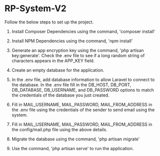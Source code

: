 # RP-System-V2

Follow the below steps to set up the project.

1. Install Composer Dependencies using the command, 'composer install'
   
2. Install NPM Dependencies using the command, 'npm install'

3. Generate an app encryption key using the command, 'php artisan key:generate'. Check the .env file to see if a long random string of characters appears in the APP_KEY field.

4. Create an empty database for the application.

5. In the .env file, add database information to allow Laravel to connect to the database. In the .env file fill in the DB_HOST, DB_PORT, DB_DATABASE, DB_USERNAME, and DB_PASSWORD options to match the credentials of the database you just created. 

6. Fill in MAIL_USERNAME, MAIL_PASSWORD, MAIL_FROM_ADDRESS in the .env file using the credentials of the sender to send email using the system.

7. Fill in MAIL_USERNAME, MAIL_PASSWORD, MAIL_FROM_ADDRESS in the config/mail.php file using the above details.

7. Migrate the database using the command, 'php artisan migrate'

8. Use the command, 'php artisan serve' to run the application.
